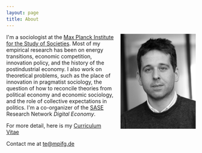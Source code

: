 ```yaml
---
layout: page
title: About
---
```


<img src="/about/about_files/tergen.jpg" alt="drawing" width="200" ALIGN="right" style="padding-left: 15px"/>

I'm a sociologist at the [Max Planck Institute for the Study of Societies](www.mpifg.de). Most of my empirical research has been on energy transitions, economic competition, innovation policy, and the history of the postindustrial economy. I also work on theoretical problems, such as  the place of innovation in pragmatist sociology, the question of how to reconcile theories from political economy and economic sociology, and the role of collective expectations in politics. I'm a co-organizer of the [SASE](https://sase.org) Research Network *Digital Economy*.

For more detail, here is my [Curriculum Vitae](/about/about_files/vita.pdf)

Contact me at [te@mpifg.de](mailto:te@mpifg.de)
